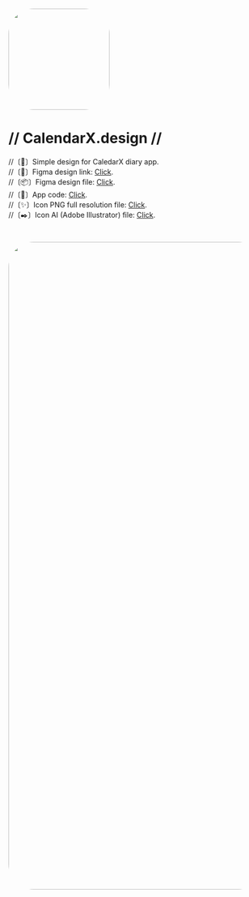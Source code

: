 # <a href="url"><img src="https://i.postimg.cc/nrSmLYBX/Icon.png" height="auto" width="200" style="border-radius:50px"></a>
# // CalendarX.design //
//〔📆〕Simple design for CaledarX diary app.
<br>
//〔🧩〕Figma design link: [Click](https://www.figma.com/file/G7XTsY0X4PJM3PRqrSSSZx/CalendarX).
<br>
//〔📦〕Figma design file: [Click](https://github.com/liubquanti/CalendarX.design/blob/main/CalendarX.fig).
<br>
//〔📂〕App code: [Click](https://github.com/igor-hub-maker/Diary).
<br>
//〔✨〕Icon PNG full resolution file: [Click](https://i.postimg.cc/nrSmLYBX/Icon.png).
<br>
//〔✒️〕Icon AI (Adobe Illustrator) file: [Click](https://github.com/liubquanti/CalendarX.design/blob/main/Icon.ai).
<br>
# <a href="url"><img src="https://i.postimg.cc/9MMFf3pB/App-banner.png" height="auto" width="1280" style="border-radius:50px"></a>
<br>
